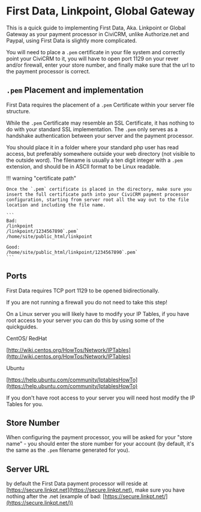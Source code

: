 # First Data, Linkpoint, Global Gateway

This is a quick guide to implementing First Data, Aka. Linkpoint or Global Gateway as your payment processor in CiviCRM, unlike Authorize.net and Paypal, using First Data is slightly more complicated.

You will need to place a `.pem` certificate in your file system and correctly point your CiviCRM to it, you will have to open port 1129 on your rever and/or firewall, enter your store number, and finally make sure that the url to the payment processor is correct.

## `.pem` Placement and implementation

First Data requires the placement of a `.pem` Certificate within your server file structure.

While the `.pem` Certificate may resemble an SSL Certificate, it has nothing to do with your standard SSL implementation. The `.pem` only serves as a handshake authentication between your server and the payment processor.

You should place it in a folder where your standard php user has read access, but preferably somewhere outside your web directory (not visible to the outside word). The filename is usually a ten digit integer with a `.pem` extension, and should be in ASCII format to be Linux readable.

!!! warning "certificate path"

    Once the `.pem` certificate is placed in the directory, make sure you insert the full certificate path into your CiviCRM payment processor configuration, starting from server root all the way out to the file location and including the file name.

    ```
    Bad:
    /linkpoint
    /linkpoint/1234567890`.pem`
    /home/site/public_html/linkpoint

    Good:
    /home/site/public_html/linkpoint/1234567890`.pem`
    ```


## Ports

First Data requires TCP port 1129 to be opened bidirectionally.

If you are not running a firewall you do not need to take this step!

On a Linux server you will likely have to modify your IP Tables, if you have root access to your server you can do this by using some of the quickguides.

CentOS/ RedHat

[http://wiki.centos.org/HowTos/Network/IPTables](http://wiki.centos.org/HowTos/Network/IPTables)

Ubuntu

[https://help.ubuntu.com/community/IptablesHowTo](https://help.ubuntu.com/community/IptablesHowTo)

If you don't have root access to your server you will need host modify the IP Tables for you.

## Store Number

When configuring the payment processor, you will be asked for your "store name" - you should enter the store number for your account (by default, it's the same as the `.pem` filename generated for you).

## Server URL

by default the First Data payment processor will reside at [https://secure.linkpt.net](https://secure.linkpt.net), make sure you have nothing after the .net (example of bad: [https://secure.linkpt.net/](https://secure.linkpt.net/))
